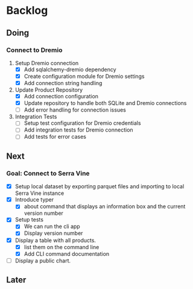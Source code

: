 # Backlog

## Doing

### Connect to Dremio

1. Setup Dremio connection
   * [x] Add sqlalchemy-dremio dependency
   * [x] Create configuration module for Dremio settings
   * [x] Add connection string handling

2. Update Product Repository
   * [x] Add connection configuration
   * [x] Update repository to handle both SQLite and Dremio connections
   * [ ] Add error handling for connection issues

3. Integration Tests
   * [ ] Setup test configuration for Dremio credentials
   * [ ] Add integration tests for Dremio connection
   * [ ] Add tests for error cases

## Next

### Goal: Connect to Serra Vine

* [x] Setup local dataset by exporting parquet files and importing to local Serra Vine instance
* [x] Introduce typer
  * [x] about command that displays an information box and the current version number
* [x] Setup tests
  * [x] We can run the cli app
  * [x] Display version number
* [x] Display a table with all products.
  * [x] list them on the command line
  * [x] Add CLI command documentation
* [ ] Display a public chart.

## Later
